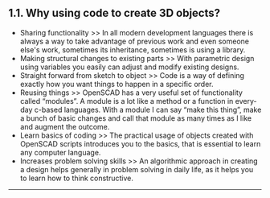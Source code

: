 ## 1.1. Why using code to create 3D objects?

* Sharing functionality >> In all modern development languages there is always a way to take advantage of previous work and even someone else's work, sometimes its inheritance, sometimes is using a library.
* Making structural changes to existing parts >> With parametric design using variables you easily can adjust and modify existing designs.
* Straight forward from sketch to object >> Code is a way of defining exactly how you want things to happen in a specific order.
* Reusing things >> OpenSCAD has a very useful set of functionality called “modules”. A module is a lot like a method or a function in every-day c-based languages. With a module I can say “make this thing”, make a bunch of basic changes and call that module as many times as I like and augment the outcome.
* Learn basics of coding >> The practical usage of objects created with OpenSCAD scripts introduces you to the basics, that is essential to learn any computer language.
* Increases problem solving skills >> An algorithmic approach in creating a design helps generally in problem solving in daily life, as it helps you to learn how to think constructive.

---

